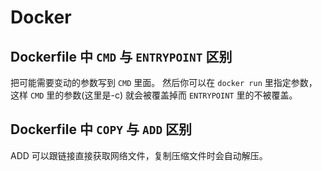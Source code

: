 # Docker

## Dockerfile 中 `CMD` 与 `ENTRYPOINT` 区别

把可能需要变动的参数写到 `CMD` 里面。
然后你可以在 `docker run` 里指定参数，
这样 `CMD` 里的参数(这里是-c) 就会被覆盖掉而 `ENTRYPOINT` 里的不被覆盖。

## Dockerfile 中 `COPY` 与 `ADD` 区别

ADD 可以跟链接直接获取网络文件，复制压缩文件时会自动解压。
